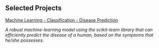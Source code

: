 ## Selected Projects

[Machine Learning - Classification - Disease Prediction](https://github.com/LexC/ML_Disease_Prediction)

*A robust machine-learning model using the scikit-learn library that can efficiently predict the disease of a human, based on the symptoms that he/she possesses.*
